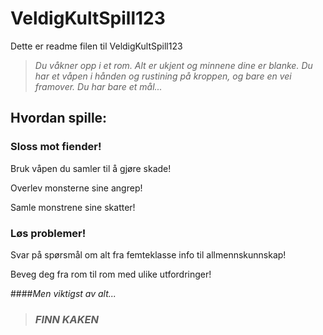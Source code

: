 # VeldigKultSpill123

Dette er readme filen til VeldigKultSpill123

> _Du våkner opp i et rom. Alt er ukjent og minnene dine er blanke. Du har et våpen i hånden og rustining på kroppen, og bare en vei framover. Du har bare et mål..._

## Hvordan spille:

### Sloss mot fiender!
 
 Bruk våpen du samler til å gjøre skade!

 Overlev monsterne sine angrep!

 Samle monstrene sine skatter!

### Løs problemer!

 Svar på spørsmål om alt fra femteklasse info til allmennskunnskap!
 
 Beveg deg fra rom til rom med ulike utfordringer!

####_Men viktigst av alt..._

 > ### **_FINN KAKEN_**